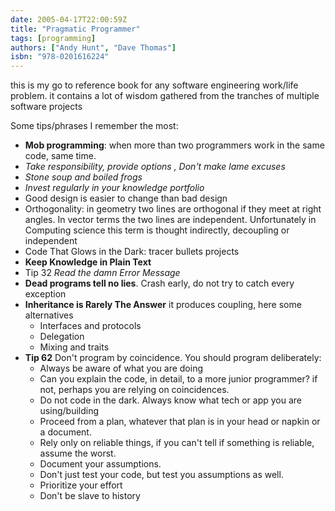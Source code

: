 ```yaml
--- 
date: 2005-04-17T22:00:59Z
title: "Pragmatic Programmer"
tags: [programming]
authors: ["Andy Hunt", "Dave Thomas"]
isbn: "978-0201616224"
---
```



this is my go to reference book for any software engineering work/life problem. it contains a lot
of wisdom gathered from the tranches of multiple software projects 

Some tips/phrases I remember the most:

* **Mob programming**: when more than two programmers work in the same code, same time. 
* _Take responsibility, provide options , Don't make lame excuses_
* _Stone soup and boiled frogs_ 
* _Invest regularly in your knowledge portfolio_
* Good design is easier to change than bad design
* Orthogonality:  in geometry two lines are orthogonal if they meet at right angles. In vector terms
    the two lines are independent. Unfortunately  in Computing science  this term is thought indirectly, 
    decoupling or independent
* Code That Glows in the Dark: tracer bullets projects
* **Keep Knowledge in Plain Text**
* Tip 32 _Read the damn Error Message_
* **Dead programs tell no lies**.  Crash early, do not try to catch every exception
* **Inheritance is Rarely The Answer** it produces coupling, here some alternatives
  * Interfaces and protocols
  * Delegation
  * Mixing and traits
* **Tip 62** Don't program by coincidence. You should program deliberately:
  * Always be aware of what you are doing
  * Can you explain the code, in detail, to a more junior programmer? if not, perhaps you are
      relying on coincidences.
  * Do not code in the dark. Always know what tech or app you are using/building
  * Proceed from a plan, whatever that plan is in your head or napkin or a document.
  * Rely only on reliable things, if you can't tell if something is reliable, assume the worst.
  * Document your assumptions.
  * Don't just test your code, but test you assumptions as well.
  * Prioritize your effort
  * Don't be slave to history


